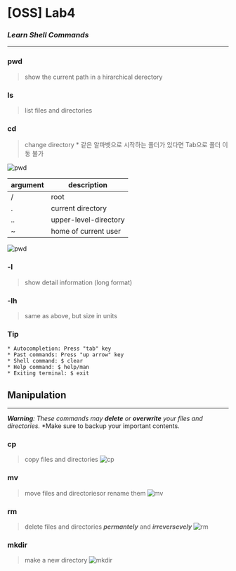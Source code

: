 # [OSS] Lab4
### *Learn Shell Commands*

---
### pwd
> show the current path in a hirarchical derectory
### ls
> list files and directories
### cd
> change directory
> \* 같은 알파벳으로 시작하는 폴더가 있다면 Tab으로 폴더 이동 불가

![pwd](https://user-images.githubusercontent.com/101113025/192091012-93c07186-902c-4cb3-a352-17c2fb637adb.png)

argument  | description
------------- | -------------
   /          |        root
   .          |   current directory
   ..         |  upper-level-directory
   ~          |  home of current user


![pwd](https://user-images.githubusercontent.com/101113025/192101424-1ede6d4a-b91a-4395-bd7b-d7fe30b6e631.png)

### -l
> show detail information (long format)
### -lh
> same as above, but size in units


### Tip
    * Autocompletion: Press "tab" key
    * Past commands: Press "up arrow" key
    * Shell command: $ clear
    * Help command: $ help/man
    * Exiting terminal: $ exit
    
## Manipulation
---
_***Warning***: These commands may ***delete*** or ***overwrite*** your files and directories._
*Make sure to backup your important contents.

### cp
> copy files and directories
![cp](https://user-images.githubusercontent.com/101113025/192102101-7d5ec9c9-56b0-470a-867a-eb1538007fce.png)
### mv
> move files and directoriesor rename them
![mv](https://user-images.githubusercontent.com/101113025/192102325-76eb5c6a-0857-45b1-a9b8-82a44303d0b5.png)
### rm
> delete files and directories ***permantely*** and ***irreversevely***
![rm](https://user-images.githubusercontent.com/101113025/192102543-56d40032-2604-41d6-9e0a-ca87f071acf8.png)

### mkdir
> make a new directory
![mkdir](https://user-images.githubusercontent.com/101113025/192102644-d00f07c4-802c-4054-bef8-c056f7ede7f0.png)
